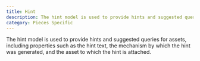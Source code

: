 ```yaml
---
title: Hint
description: The hint model is used to provide hints and suggested queries for assets, including properties such as the hint text, the mechanism by which the hint was generated, and the asset to which the hint is attached.
category: Pieces Specific
---
```


The hint model is used to provide hints and suggested queries for assets, including properties such as the hint text, the mechanism by which the hint was generated, and the asset to which the hint is attached.
